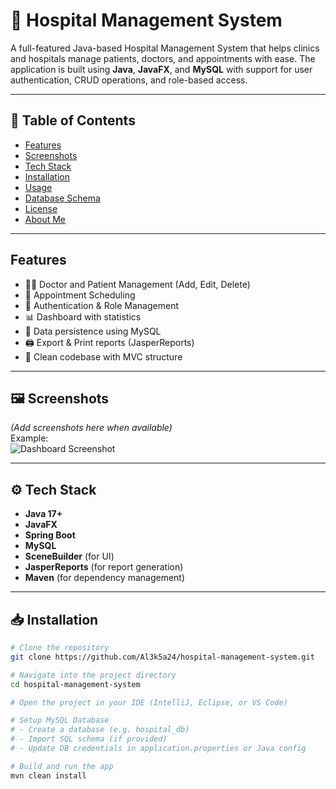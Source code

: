 # 🏥 Hospital Management System

A full-featured Java-based Hospital Management System that helps clinics and hospitals manage patients, doctors, and appointments with ease. The application is built using **Java**, **JavaFX**, and **MySQL** with support for user authentication, CRUD operations, and role-based access.

---

## 📑 Table of Contents

- [Features](#Features)
- [Screenshots](#screenshots)
- [Tech Stack](#tech-stack)
- [Installation](#installation)
- [Usage](#usage)
- [Database Schema](#database-schema)
- [License](#license)
- [About Me](#about-me)

---

## Features

- 👨‍⚕️ Doctor and Patient Management (Add, Edit, Delete)
- 📅 Appointment Scheduling
- 🔐 Authentication & Role Management
- 📊 Dashboard with statistics
- 💾 Data persistence using MySQL
- 🖨️ Export & Print reports (JasperReports)
- 📁 Clean codebase with MVC structure

---

## 🖼️ Screenshots

*(Add screenshots here when available)*  
Example:  
![Dashboard Screenshot](screenshots/dashboard.png)

---

## ⚙️ Tech Stack

- **Java 17+**
- **JavaFX**
- **Spring Boot**
- **MySQL**
- **SceneBuilder** (for UI)
- **JasperReports** (for report generation)
- **Maven** (for dependency management)

---

## 📥 Installation

```bash
# Clone the repository
git clone https://github.com/Al3k5a24/hospital-management-system.git

# Navigate into the project directory
cd hospital-management-system

# Open the project in your IDE (IntelliJ, Eclipse, or VS Code)

# Setup MySQL Database
# - Create a database (e.g. hospital_db)
# - Import SQL schema (if provided)
# - Update DB credentials in application.properties or Java config

# Build and run the app
mvn clean install

